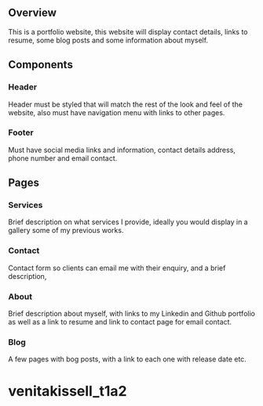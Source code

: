 ## Overview
This is a portfolio website, this website will display contact details,
links to resume, some blog posts and some information about myself.

## Components

### Header
Header must be styled that will match the rest of the look and feel of the website, also must have navigation menu with links to other pages.

### Footer
Must have social media links and information, contact details address, phone number and email contact.

## Pages
### Services
Brief description on what services I provide, ideally you would display in a gallery some of my previous works.

### Contact
Contact form so clients can email me with their enquiry, and a brief description,

### About
Brief description about myself, with links to my Linkedin and Github portfolio as well as a link to resume and link to contact page for email contact.

### Blog
A few pages with bog posts, with a link to each one with release date etc.
# venitakissell_t1a2
